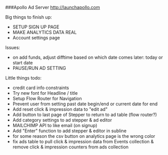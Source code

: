 ###Apollo Ad Server
http://launchapollo.com

Big things to finish up:
 - SETUP SIGN UP PAGE
 - MAKE ANALYTICS DATA REAL
 - Account settings page

Issues:
 - on add funds, adjust difftime based on which date comes later: today or start date
 - PAUSE/RUN AD SETTING

Little things todo:
 - credit card info constraints
 - Try new font for Headline / title
 - Setup Flow Router for Navigation
 - Prevent user from setting past date begin/end or current date for end
 - Add reset click & impression data to "edit ad"
 - Add button to last page of Stepper to return to ad table (flow router?)
 - Add category settings to ad stepper & ad editor
 - MAILCHIMP API to like email (on signup)
 - Add "Enter" function to add stepper & editor in subline
 - for some reason the csv button on analytics page is the wrong color
 - fix ads table to pull click & impression data from Events collection & remove click & impression counters from ads collection
